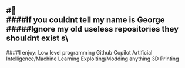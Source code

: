 #👋\
####If you couldnt tell my name is George\
#####Ignore my old useless repositories they shouldnt exist
s\
------------------------

####I enjoy:
Low level programming
Github Copilot
Artificial Intelligence/Machine Learning
Exploiting/Modding anything
3D Printing
